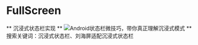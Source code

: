 # FullScreen
** 沉浸式状态栏实现
** ![Android状态栏微技巧，带你真正理解沉浸式模式](https://blog.csdn.net/guolin_blog/article/details/51763825)
** 搜索关键词：沉浸式状态栏、刘海屏适配沉浸式状态栏
